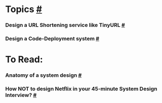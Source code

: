 # Topics [#](https://www.educative.io/courses/grokking-the-system-design-interview)

### Design a URL Shortening service like TinyURL [#](https://www.educative.io/courses/grokking-the-system-design-interview/m2ygV4E81AR)
### Design a Code-Deployment system [#](https://www.youtube.com/watch?v=q0KGYwNbf-0)

# To Read:

### Anatomy of a system design [#](https://hackernoon.com/anatomy-of-a-system-design-interview-4cb57d75a53f)
### How NOT to design Netflix in your 45-minute System Design Interview? [#](https://hackernoon.com/how-not-to-design-netflix-in-your-45-minute-system-design-interview-64953391a054)
